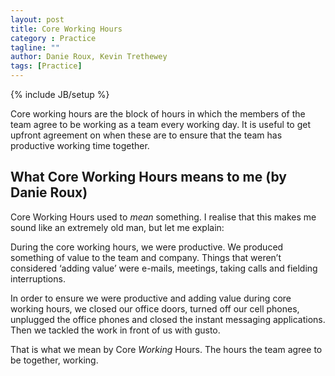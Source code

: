 ```yaml
---
layout: post
title: Core Working Hours
category : Practice
tagline: ""
author: Danie Roux, Kevin Trethewey
tags: [Practice]
---
```

{% include JB/setup %}

Core working hours are the block of hours in which the members of the team agree to be working as a team every working day. It is useful to get upfront agreement on when these are to ensure that the team has productive working time together.


## What Core Working Hours means to me (by Danie Roux)
Core Working Hours used to *mean* something. I realise that this makes
me sound like an extremely old man, but let me explain:

During the core working hours, we were productive. We produced something of value to the team and company. Things that weren’t considered ‘adding value’ were e-mails, meetings, taking calls and fielding interruptions.

In order to ensure we were productive and adding value during core working hours, we closed our office doors, turned off our cell phones, unplugged the office phones and closed the instant messaging applications. Then we tackled the work in front of us with gusto.

That is what we mean by Core *Working* Hours. The hours the team agree to be together, working.
